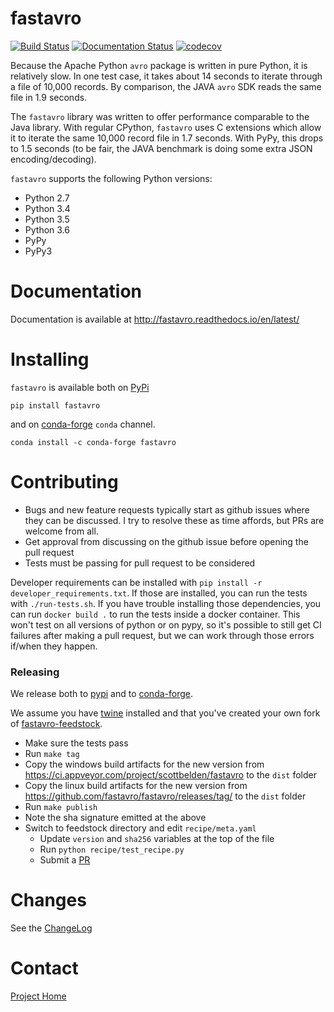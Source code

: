 # fastavro
[![Build Status](https://travis-ci.org/fastavro/fastavro.svg?branch=master)](https://travis-ci.org/fastavro/fastavro)
[![Documentation Status](https://readthedocs.org/projects/fastavro/badge/?version=latest)](http://fastavro.readthedocs.io/en/latest/?badge=latest)
[![codecov](https://codecov.io/gh/tebeka/fastavro/branch/master/graph/badge.svg)](https://codecov.io/gh/tebeka/fastavro)


Because the Apache Python `avro` package is written in pure Python, it is
relatively slow. In one test case, it takes about 14 seconds to iterate through
a file of 10,000 records. By comparison, the JAVA `avro` SDK reads the same file in
1.9 seconds.

The `fastavro` library was written to offer performance comparable to the Java
library. With regular CPython, `fastavro` uses C extensions which allow it to
iterate the same 10,000 record file in 1.7 seconds. With PyPy, this drops to 1.5
seconds (to be fair, the JAVA benchmark is doing some extra JSON
encoding/decoding).

`fastavro` supports the following Python versions:

* Python 2.7
* Python 3.4
* Python 3.5
* Python 3.6
* PyPy
* PyPy3

[Cython]: http://cython.org/

# Documentation

Documentation is available at http://fastavro.readthedocs.io/en/latest/

# Installing
`fastavro` is available both on [PyPi](http://pypi.python.org/pypi)

    pip install fastavro

and on [conda-forge](https://conda-forge.github.io) `conda` channel.

    conda install -c conda-forge fastavro

# Contributing

* Bugs and new feature requests typically start as github issues where they can be discussed. I try to resolve these as time affords, but PRs are welcome from all.
* Get approval from discussing on the github issue before opening the pull request
* Tests must be passing for pull request to be considered

Developer requirements can be installed with `pip install -r developer_requirements.txt`.
If those are installed, you can run the tests with `./run-tests.sh`. If you have trouble
installing those dependencies, you can run `docker build .` to run the tests inside
a docker container. This won't test on all versions of python or on pypy, so it's possible
to still get CI failures after making a pull request, but we can work through those errors
if/when they happen.

### Releasing

We release both to [pypi][pypi] and to [conda-forge][conda-forge].

We assume you have [twine][twine] installed and that you've created your own
fork of [fastavro-feedstock][feedstock].

* Make sure the tests pass
* Run `make tag`
* Copy the windows build artifacts for the new version from
  https://ci.appveyor.com/project/scottbelden/fastavro to the `dist` folder
* Copy the linux build artifacts for the new version from
  https://github.com/fastavro/fastavro/releases/tag/ to the `dist` folder
* Run `make publish`
* Note the sha signature emitted at the above
* Switch to feedstock directory and edit `recipe/meta.yaml`
    - Update `version` and `sha256` variables at the top of the file
    - Run `python recipe/test_recipe.py`
    - Submit a [PR][pr]

[conda-forge]: https://conda-forge.org/
[feedstock]: https://github.com/conda-forge/fastavro-feedstock
[pr]: https://conda-forge.org/#update_recipe
[pypi]: https://pypi.python.org/pypi
[twine]: https://pypi.python.org/pypi/twine


# Changes

See the [ChangeLog]

[ChangeLog]: https://github.com/fastavro/fastavro/blob/master/ChangeLog

# Contact

[Project Home](https://github.com/fastavro/fastavro)
